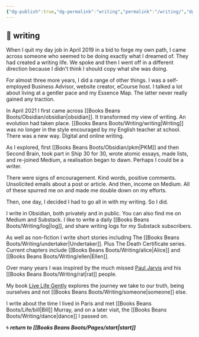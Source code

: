 ```yaml
---
{"dg-publish":true,"dg-permalink":"writing","permalink":"/writing/","dgHomeLink":true,"dgPassFrontmatter":false}
---
```



## 🌿 writing

When I quit my day job in April 2019 in a bid to forge my own path, I came across someone who seemed to be doing exactly what I dreamed of. They had created a writing life. We spoke and then I went off in a different direction because I didn't think I should copy what she was doing.

For almost three more years, I did a range of other things. I was a self-employed Business Advisor, website creator, eCourse host. I talked a lot about living at a gentler pace and my Essence Map. The latter never really gained any traction.

In April 2021 I first came across [[Books Beans Boots/Obsidian/obsidian|obsidian]]. It transformed my view of writing. An evolution had taken place. [[Books Beans Boots/Writing/writing|Writing]] was no longer in the style encouraged by my English teacher at school. There was a new way. Digital and online writing. 

As I explored, first [[Books Beans Boots/Obsidian/pkm|PKM]] and then Second Brain, took part in Ship 30 for 30, wrote atomic essays, made lists, and re-joined Medium, a realisation began to dawn. Perhaps I could be a writer.

There were signs of encouragement. Kind words, positive comments. Unsolicited emails about a post or article. And then, income on Medium. All of these spurred me on and made me double down on my efforts.

Then, one day, I decided I had to go all in with my writing. So I did.

I write in Obsidian, both privately and in public. You can also find me on Medium and Substack. I like to write a daily [[Books Beans Boots/Writing/log|log]], and share writing logs for my Substack subscribers.

As well as non-fiction I write short stories including The [[Books Beans Boots/Writing/undertaker|Undertaker]]. Plus The Death Certificate series. Current chapters include [[Books Beans Boots/Writing/alice|Alice]] and [[Books Beans Boots/Writing/ellen|Ellen]].

Over many years I was inspired by the much missed [Paul Jarvis](https://usefathom.com/pjrvs) and his [[Books Beans Boots/Writing/rat|rat]] people.

My book [Live Life Gently](https://booksbeansboots.co.uk/llgindex/) explores the journey we take to our truth, being ourselves and not [[Books Beans Boots/Writing/someone|someone]] else.

I write about the time I lived in Paris and met [[Books Beans Boots/Life/bill|Bill]] Murray, and on a later visit, the [[Books Beans Boots/Writing/dance|dance]] I passed on.

🌀 ***return to [[Books Beans Boots/Pages/start|start]]***
